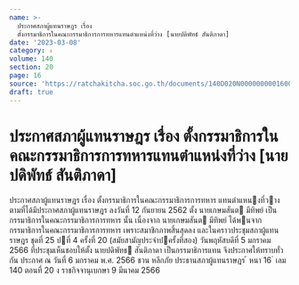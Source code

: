 ```yaml
---
name: >-
  ประกาศสภาผู้แทนราษฎร เรื่อง
  ตั้งกรรมาธิการในคณะกรรมาธิการการทหารแทนตำแหน่งที่ว่าง [นายปดิพัทธ์ สันติภาดา]
date: '2023-03-08'
category: ง
volume: 140
section: 20
page: 16
source: 'https://ratchakitcha.soc.go.th/documents/140D020N0000000001600.pdf'
draft: true
---
```


# ประกาศสภาผู้แทนราษฎร เรื่อง ตั้งกรรมาธิการในคณะกรรมาธิการการทหารแทนตำแหน่งที่ว่าง [นายปดิพัทธ์ สันติภาดา]

ประกาศสภาผู้แทนราษฎร เรื่อง ตั้งกรรมาธิการในคณะกรรมาธิการการทหาร แทนตําแหนงที่วาง ตามที่ได้มีประกาศสภาผู้แทนราษฎร ลงวันที่ 12 กันยายน 2562 ตั้ง นายเกษมสันต มีทิพย์ เป็นกรรมาธิการในคณะกรรมาธิการการทหาร นั้น เนื่องจาก นายเกษมสันต มีทิพย์ ได้พนจากกรรมาธิการในคณะกรรมาธิการการทหาร เพราะสมาชิกภาพสิ้นสุดลง และในคราวประชุมสภาผู้แทนราษฎร ชุดที่ 25 ปที่ 4 ครั้งที่ 20 (สมัยสามัญประจําปครั้งที่สอง) วันพฤหัสบดีที่ 5 มกราคม 2566 ที่ประชุมเห็นชอบให้ตั้ง นายปดิพัทธ สันติภาดา เป็นกรรมาธิการแทน จึงประกาศให้ทราบทั่วกัน ประกาศ ณ วันที่ 6 มกราคม พ.ศ. 2566 ชวน หลีกภัย ประธานสภาผู้แทนราษฎร ้ หนา 16 ่ เลม 140 ตอนที่ 20 ง ราชกิจจานุเบกษา 9 มีนาคม 2566
